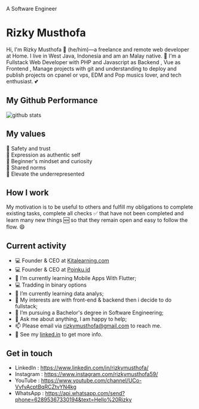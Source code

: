 A Software Engineer

# Rizky Musthofa

Hi, I'm Rizky Musthofa 👨 (he/him)—a freelance and remote web developer at Home. I live in West Java, Indonesia and am an Malay native. 🙌 I'm a Fullstack Web Developer with PHP and Javascript as Backend , Vue as Frontend , Manage projects with git and understanding to deploy and publish projects on cpanel or vps, EDM and Pop musics lover, and tech enthusiast. 💕

## My Github Performance

![github stats](https://github-readme-stats.vercel.app/api?username=rizkymusthofa0509&show_icons=true)

## My values

💖 Safety and trust<br>
🌟 Expression as authentic self<br>
🍏 Beginner's mindset and curiosity<br>
🙌 Shared norms<br>
🚀 Elevate the underrepresented

## How I work

My motivation is to be useful to others and fulfill my obligations to complete existing tasks, complete all checks ✅ 
that have not been completed and learn many new things 🆕 so that they remain open and easy to follow the flow. 😄

## Current activity

- 💻 Founder & CEO at  <a href="https://Kitalearning.com">Kitalearning.com</a>
- 💻 Founder & CEO at  <a href="https://poinku.id">Poinku.id</a>
- 📖 I’m currently learning Mobile Apps With Flutter;
- 💻 Tradding in binary options
- 📖 I’m currently learning data analys;
- 🤔 My interests are with front-end & backend then i decide to do fullstack;
- 💼 I’m pursuing a Bachelor's degree in Software Engineering;
- 💬 Ask me about anything, I am happy to help;
- 📫 Please email via rizkymusthofa@gmail.com to reach me.
- 📝 See my <a href="https://www.linkedin.com/in/rizkymusthofa/">linked.in</a> to get more info.

## Get in touch

- LinkedIn : https://www.linkedin.com/in/rizkymusthofa/
- Instagram : https://www.instagram.com/rizkymusthofa59/
- YouTube : https://www.youtube.com/channel/UCo-VvfvAcptBqRCZtvYN4kg
- WhatsApp : https://api.whatsapp.com/send?phone=62895367330194&text=Hello%20Rizky
